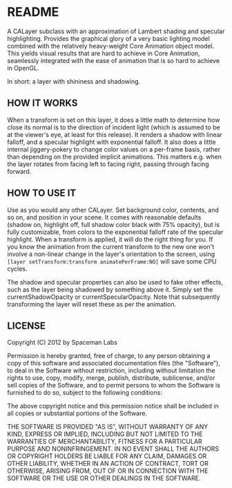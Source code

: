README
======

A CALayer subclass with an approximation of Lambert shading and specular highlighting. Provides the graphical glory of a very basic lighting model combined with the relatively heavy-weight Core Animation object model. This yields visual results that are hard to achieve in Core Animation, seamlessly integrated with the ease of animation that is so hard to achieve in OpenGL.

In short: a layer with shininess and shadowing.

HOW IT WORKS
------------

When a transform is set on this layer, it does a little math to determine how close its normal is to the direction of incident light (which is assumed to be at the viewer's eye, at least for this release). It renders a shadow with linear falloff, and a specular highlight with exponential falloff. It also does a little internal jiggery-pokery to change color values on a per-frame basis, rather than depending on the provided implicit animations. This matters e.g. when the layer rotates from facing left to facing right, passing through facing forward.

HOW TO USE IT
-------------

Use as you would any other CALayer. Set background color, contents, and so on, and position in your scene. It comes with reasonable defaults (shadow on, highlight off, full shadow color black with 75% opacity), but is fully customizable, from colors to the exponential falloff rate of the specular highlight. When a transform is applied, it will do the right thing for you. If you know the animation from the current transform to the new one won't involve a non-linear change in the layer's orientation to the screen, using `[layer setTransform:transform animatePerFrame:NO]` will save some CPU cycles.

The shadow and specular properties can also be used to fake other effects, such as the layer being shadowed by something above it. Simply set the currentShadowOpacity or currentSpecularOpacity. Note that subsequently transforming the layer will reset these as per the animation.

LICENSE
-------

Copyright (C) 2012 by Spaceman Labs

Permission is hereby granted, free of charge, to any person obtaining a copy
of this software and associated documentation files (the "Software"), to deal
in the Software without restriction, including without limitation the rights
to use, copy, modify, merge, publish, distribute, sublicense, and/or sell
copies of the Software, and to permit persons to whom the Software is
furnished to do so, subject to the following conditions:

The above copyright notice and this permission notice shall be included in
all copies or substantial portions of the Software.

THE SOFTWARE IS PROVIDED "AS IS", WITHOUT WARRANTY OF ANY KIND, EXPRESS OR
IMPLIED, INCLUDING BUT NOT LIMITED TO THE WARRANTIES OF MERCHANTABILITY,
FITNESS FOR A PARTICULAR PURPOSE AND NONINFRINGEMENT. IN NO EVENT SHALL THE
AUTHORS OR COPYRIGHT HOLDERS BE LIABLE FOR ANY CLAIM, DAMAGES OR OTHER
LIABILITY, WHETHER IN AN ACTION OF CONTRACT, TORT OR OTHERWISE, ARISING FROM,
OUT OF OR IN CONNECTION WITH THE SOFTWARE OR THE USE OR OTHER DEALINGS IN
THE SOFTWARE.
